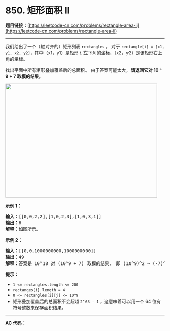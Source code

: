 # 850. 矩形面积 II

**题目链接：**[https://leetcode-cn.com/problems/rectangle-area-ii](https://leetcode-cn.com/problems/rectangle-area-ii)

---

<div class="content__1Y2H">
 <div class="notranslate">
  <p>我们给出了一个（轴对齐的）矩形列表&nbsp;<code>rectangles</code>&nbsp;。 对于&nbsp;<code>rectangle[i] = [x1, y1, x2, y2]</code>，其中（x1，y1）是矩形&nbsp;<code>i</code>&nbsp;左下角的坐标，（x2，y2）是该矩形右上角的坐标。</p> 
  <p>找出平面中所有矩形叠加覆盖后的总面积。 由于答案可能太大，<strong>请返回它对 10 ^ 9 + 7 取模的结果</strong>。</p> 
  <p><img style="height: 360px; width: 480px;" src="../uploads/2018/06/06/rectangle_area_ii_pic.png" alt=""></p> 
  <p><strong>示例 1：</strong></p> 
  <pre class="language-text"><strong>输入：</strong>[[0,0,2,2],[1,0,2,3],[1,0,3,1]]
<strong>输出：</strong>6
<strong>解释：</strong>如图所示。
</pre> 
  <p><strong>示例 2：</strong></p> 
  <pre class="language-text"><strong>输入：</strong>[[0,0,1000000000,1000000000]]
<strong>输出：</strong>49
<strong>解释：</strong>答案是 10^18 对 (10^9 + 7) 取模的结果， 即 (10^9)^2 → (-7)^2 = 49 。
</pre> 
  <p><strong>提示：</strong></p> 
  <ul> 
   <li><code>1 &lt;= rectangles.length &lt;= 200</code></li> 
   <li><code>rectanges[i].length = 4</code></li> 
   <li><code>0 &lt;= rectangles[i][j] &lt;= 10^9</code></li> 
   <li>矩形叠加覆盖后的总面积不会超越&nbsp;<code>2^63 - 1</code>&nbsp;，这意味着可以用一个&nbsp;64 位有符号整数来保存面积结果。</li> 
  </ul> 
 </div>
</div>

---

**AC 代码：**

```java

```